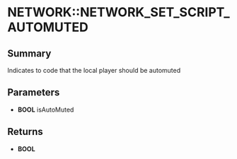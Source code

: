 # NETWORK::NETWORK_SET_SCRIPT_AUTOMUTED

## Summary
Indicates to code that the local player should be automuted

## Parameters
* **BOOL** isAutoMuted

## Returns
* **BOOL**